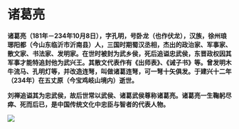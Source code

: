 # 诸葛亮

**诸葛亮（181年－234年10月8日），字孔明，号卧龙（也作伏龙），汉族，徐州琅琊阳都（今山东临沂市沂南县）人，三国时期蜀汉丞相，杰出的政治家、军事家、散文家、书法家、发明家。在世时被封为武乡侯，死后追谥忠武侯，东晋政权因其军事才能特追封他为武兴王。其散文代表作有《出师表》、《诫子书》等。曾发明木牛流马、孔明灯等，并改造连弩，叫做诸葛连弩，可一弩十矢俱发。于建兴十二年（234年）在五丈原（今宝鸡岐山境内）逝世。**

**刘禅追谥其为忠武侯，故后世常以武侯、诸葛武侯尊称诸葛亮。诸葛亮一生鞠躬尽瘁、死而后已，是中国传统文化中忠臣与智者的代表人物。**

![](/home/zjg/Pictures/zgl.jpg)